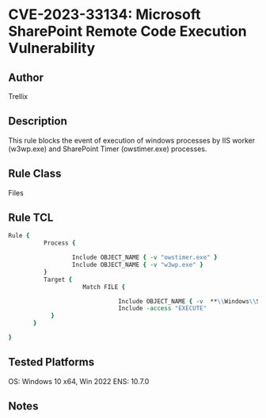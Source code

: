 # CVE-2023-33134: Microsoft SharePoint Remote Code Execution Vulnerability

## Author
Trellix

## Description
This rule blocks the event of execution of windows processes by IIS worker (w3wp.exe) and SharePoint Timer (owstimer.exe) processes.

## Rule Class 
Files

## Rule TCL
```tcl
Rule {
          Process {

                  Include OBJECT_NAME { -v "owstimer.exe" }
                  Include OBJECT_NAME { -v "w3wp.exe" }
          }
          Target {
                     Match FILE {

                               Include OBJECT_NAME { -v  **\\Windows\\System32\\*.exe }
                               Include -access "EXECUTE"
            }
       }

}
```

## Tested Platforms
OS: Windows 10 x64, Win 2022
ENS: 10.7.0

## Notes
